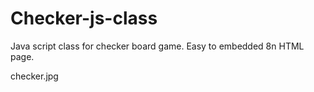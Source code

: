 # Checker-js-class
Java script class for checker board game. Easy to embedded 8n HTML page.

checker.jpg
